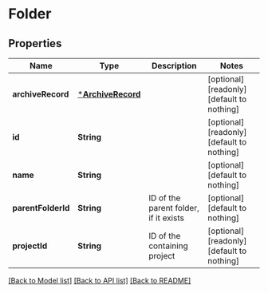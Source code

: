 # Folder


## Properties
Name | Type | Description | Notes
------------ | ------------- | ------------- | -------------
**archiveRecord** | [***ArchiveRecord**](ArchiveRecord.md) |  | [optional] [readonly] [default to nothing]
**id** | **String** |  | [optional] [readonly] [default to nothing]
**name** | **String** |  | [optional] [default to nothing]
**parentFolderId** | **String** | ID of the parent folder, if it exists | [optional] [default to nothing]
**projectId** | **String** | ID of the containing project | [optional] [readonly] [default to nothing]


[[Back to Model list]](../README.md#models) [[Back to API list]](../README.md#api-endpoints) [[Back to README]](../README.md)


